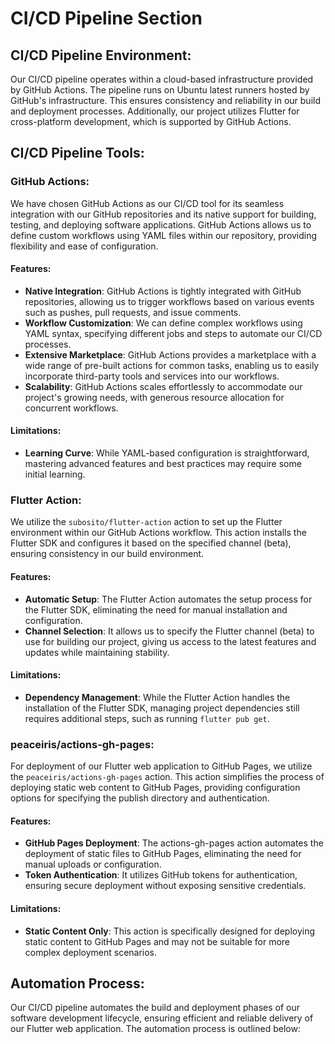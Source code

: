 # CI/CD Pipeline Section

## CI/CD Pipeline Environment:

Our CI/CD pipeline operates within a cloud-based infrastructure provided by GitHub Actions. The pipeline runs on Ubuntu latest runners hosted by GitHub's infrastructure. This ensures consistency and reliability in our build and deployment processes. Additionally, our project utilizes Flutter for cross-platform development, which is supported by GitHub Actions.

## CI/CD Pipeline Tools:

### GitHub Actions:
We have chosen GitHub Actions as our CI/CD tool for its seamless integration with our GitHub repositories and its native support for building, testing, and deploying software applications. GitHub Actions allows us to define custom workflows using YAML files within our repository, providing flexibility and ease of configuration.

#### Features:
- **Native Integration**: GitHub Actions is tightly integrated with GitHub repositories, allowing us to trigger workflows based on various events such as pushes, pull requests, and issue comments.
- **Workflow Customization**: We can define complex workflows using YAML syntax, specifying different jobs and steps to automate our CI/CD processes.
- **Extensive Marketplace**: GitHub Actions provides a marketplace with a wide range of pre-built actions for common tasks, enabling us to easily incorporate third-party tools and services into our workflows.
- **Scalability**: GitHub Actions scales effortlessly to accommodate our project's growing needs, with generous resource allocation for concurrent workflows.

#### Limitations:
- **Learning Curve**: While YAML-based configuration is straightforward, mastering advanced features and best practices may require some initial learning.

### Flutter Action:
We utilize the `subosito/flutter-action` action to set up the Flutter environment within our GitHub Actions workflow. This action installs the Flutter SDK and configures it based on the specified channel (beta), ensuring consistency in our build environment.

#### Features:
- **Automatic Setup**: The Flutter Action automates the setup process for the Flutter SDK, eliminating the need for manual installation and configuration.
- **Channel Selection**: It allows us to specify the Flutter channel (beta) to use for building our project, giving us access to the latest features and updates while maintaining stability.

#### Limitations:
- **Dependency Management**: While the Flutter Action handles the installation of the Flutter SDK, managing project dependencies still requires additional steps, such as running `flutter pub get`.

### peaceiris/actions-gh-pages:
For deployment of our Flutter web application to GitHub Pages, we utilize the `peaceiris/actions-gh-pages` action. This action simplifies the process of deploying static web content to GitHub Pages, providing configuration options for specifying the publish directory and authentication.

#### Features:
- **GitHub Pages Deployment**: The actions-gh-pages action automates the deployment of static files to GitHub Pages, eliminating the need for manual uploads or configuration.
- **Token Authentication**: It utilizes GitHub tokens for authentication, ensuring secure deployment without exposing sensitive credentials.

#### Limitations:
- **Static Content Only**: This action is specifically designed for deploying static content to GitHub Pages and may not be suitable for more complex deployment scenarios.

## Automation Process:

Our CI/CD pipeline automates the build and deployment phases of our software development lifecycle, ensuring efficient and reliable delivery of our Flutter web application. The automation process is outlined below: